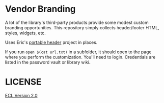 # Vendor Branding

A lot of the library's third-party products provide some modest custom branding opportunities. This repository simply collects header/footer HTML, styles, widgets, etc.

Uses Eric's [portable header](https://github.com/phette23/portable-header) project in places.

If you run `open $(cat url.txt)` in a subfolder, it should open to the page where you perform the customization. You'll need to login. Credentials are listed in the password vault or library wiki.

# LICENSE

[ECL Version 2.0](https://opensource.org/licenses/ECL-2.0)
